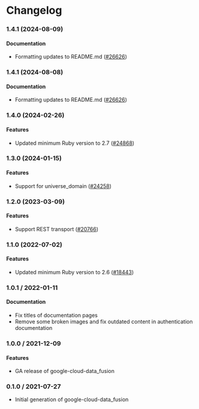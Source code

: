 # Changelog

### 1.4.1 (2024-08-09)

#### Documentation

* Formatting updates to README.md ([#26626](https://github.com/googleapis/google-cloud-ruby/issues/26626)) 

### 1.4.1 (2024-08-08)

#### Documentation

* Formatting updates to README.md ([#26626](https://github.com/googleapis/google-cloud-ruby/issues/26626)) 

### 1.4.0 (2024-02-26)

#### Features

* Updated minimum Ruby version to 2.7 ([#24868](https://github.com/googleapis/google-cloud-ruby/issues/24868)) 

### 1.3.0 (2024-01-15)

#### Features

* Support for universe_domain ([#24258](https://github.com/googleapis/google-cloud-ruby/issues/24258)) 

### 1.2.0 (2023-03-09)

#### Features

* Support REST transport ([#20766](https://github.com/googleapis/google-cloud-ruby/issues/20766)) 

### 1.1.0 (2022-07-02)

#### Features

* Updated minimum Ruby version to 2.6 ([#18443](https://github.com/googleapis/google-cloud-ruby/issues/18443)) 

### 1.0.1 / 2022-01-11

#### Documentation

* Fix titles of documentation pages
* Remove some broken images and fix outdated content in authentication documentation

### 1.0.0 / 2021-12-09

#### Features

* GA release of google-cloud-data_fusion

### 0.1.0 / 2021-07-27

* Initial generation of google-cloud-data_fusion
